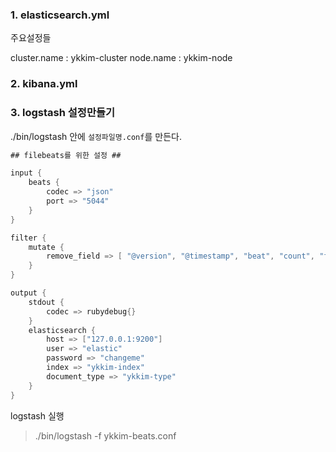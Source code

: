 ### 1. elasticsearch.yml

주요설정들

cluster.name : ykkim-cluster
node.name :  ykkim-node

### 2. kibana.yml 





### 3. logstash 설정만들기 

./bin/logstash 안에 `설정파일명.conf`를 만든다.

```groovy
## filebeats를 위한 설정 ##

input {
	beats {
		codec => "json"
		port => "5044"
	}
}

filter {
	mutate {
		remove_field => [ "@version", "@timestamp", "beat", "count", "fields", "input_type","offset","source","type","host","tags" ]
	}
}

output {
	stdout {
		codec => rubydebug{}
	}
	elasticsearch {
		host => ["127.0.0.1:9200"]
		user => "elastic"
		password => "changeme"
		index => "ykkim-index"
		document_type => "ykkim-type"
	}
}
```

logstash 실행 

> ./bin/logstash -f ykkim-beats.conf


